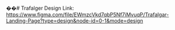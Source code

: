 ��#   T r a f a l g e r 
 
 Design Link: https://www.figma.com/file/EWmzcVkd7qbP5Nf7iMvuqP/Trafalgar-Landing-Page?type=design&node-id=0-1&mode=design
